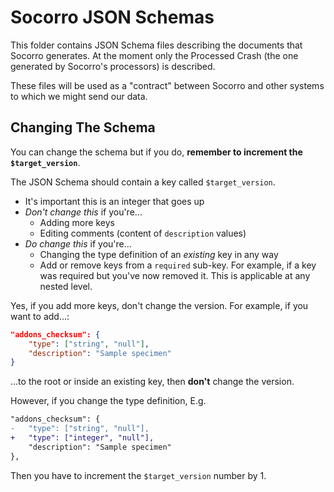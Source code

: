 # Socorro JSON Schemas

This folder contains JSON Schema files describing the documents that Socorro
generates. At the moment only the Processed Crash (the one generated by
Socorro's processors) is described.

These files will be used as a "contract" between Socorro and other systems
to which we might send our data.

## Changing The Schema

You can change the schema but if you do, **remember to increment the
`$target_version`**.

The JSON Schema should contain a key called `$target_version`.

* It's important this is an integer that goes up
* *Don't change this* if you're...
  * Adding more keys
  * Editing comments (content of `description` values)
* *Do change this* if you're...
  * Changing the type definition of an *existing* key in any way
  * Add or remove keys from a `required` sub-key. For example, if a key
    was required but you've now removed it. This is applicable at any
    nested level.

Yes, if you add more keys, don't change the version.
For example, if you want to add...:

```json
"addons_checksum": {
    "type": ["string", "null"],
    "description": "Sample specimen"
}
```
...to the root or inside an existing key, then **don't** change the version.

However, if you change the type definition, E.g.

```diff
"addons_checksum": {
-   "type": ["string", "null"],
+   "type": ["integer", "null"],
    "description": "Sample specimen"
},
```
Then you have to increment the `$target_version` number by 1.
